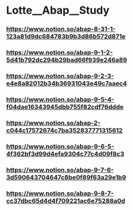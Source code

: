 # Lotte__Abap__Study
### https://www.notion.so/abap-8-31-1-123a81d9dc684783b9b3d86b572d871e
### https://www.notion.so/abap-9-1-2-5d41b792dc294b29bad66f939e246a89
### https://www.notion.so/abap-9-2-3-e4e8a82012b34b36931043e49c7aaec4
### https://www.notion.so/abap-9-5-4-f04dae16343945dbb755f82cdf76ddde
### https://www.notion.so/abap-2-c044c17572674c7ba352837771315612
### https://www.notion.so/abap-9-6-5-4f362bf3d99d4efa9304c77c4d09f8c3
### https://www.notion.so/abap-9-7-6-3d590643704647c8be0f89f63a29e1b9
### https://www.notion.so/abap-9-8-7-cc37dbc65d4d4f709221ac6e75288a0d
